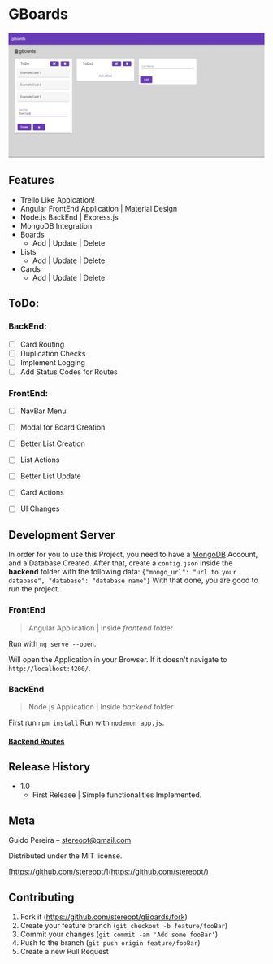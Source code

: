 # GBoards

![gBoards](https://raw.githubusercontent.com/StereoPT/gBoards/master/screens/gBoards_015.jpg)

## Features

- Trello Like Applcation!
- Angular FrontEnd Application | Material Design
- Node.js BackEnd | Express.js
- MongoDB Integration
- Boards
	- Add | Update | Delete
- Lists
	- Add | Update | Delete
- Cards
	- Add | Update | Delete


## ToDo:

### BackEnd:
- [ ] Card Routing
- [ ] Duplication Checks
- [ ] Implement Logging
- [ ] Add Status Codes for Routes

### FrontEnd:
- [ ] NavBar Menu
- [ ] Modal for Board Creation
- [ ] Better List Creation
- [ ] List Actions
- [ ] Better List Update
- [ ] Card Actions
- [ ] UI Changes


## Development Server

In order for you to use this Project, you need to have a [MongoDB](https://www.mongodb.com/) Account, and a Database Created.
After that, create a `config.json` inside the **backend** folder with the following data:
`{"mongo_url": "url to your database", "database": "database name"}`
With that done, you are good to run the project.

### FrontEnd

> Angular Application | Inside *frontend* folder

Run with `ng serve --open`.

Will open the Application in your Browser. If it doesn't navigate to `http://localhost:4200/`.


### BackEnd

> Node.js Application | Inside *backend* folder

First run `npm install`
Run with `nodemon app.js`.

#### [Backend Routes](https://raw.githubusercontent.com/StereoPT/gBoards/master/ROUTES.md)

## Release History

 - 1.0
	 - First Release | Simple functionalities Implemented.

## Meta

Guido Pereira – stereopt@gmail.com

Distributed under the MIT license.

[https://github.com/stereopt/](https://github.com/stereopt/)

## Contributing

1. Fork it (<https://github.com/stereopt/gBoards/fork>)
2. Create your feature branch (`git checkout -b feature/fooBar`)
3. Commit your changes (`git commit -am 'Add some fooBar'`)
4. Push to the branch (`git push origin feature/fooBar`)
5. Create a new Pull Request
